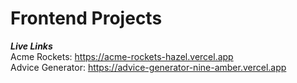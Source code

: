 # Frontend Projects

***Live Links*** <br/>
Acme Rockets: https://acme-rockets-hazel.vercel.app
<br/>
Advice Generator: https://advice-generator-nine-amber.vercel.app
<br/>

